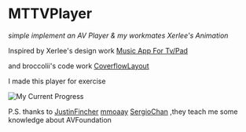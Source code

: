 # MTTVPlayer

*simple implement an AV Player &amp; my workmates Xerlee's Animation*
 
 


Inspired by Xerlee's design work [
Music App For Tv/Pad](https://dribbble.com/shots/2377536-Music-App-For-Tv-Pad) 

and broccolii's code work [CoverflowLayout](https://github.com/broccolii/CoverFlowLayout)

I made this player for exercise



![My Current Progress](https://github.com/MartinRGB/MTMusicPlayer/blob/master/1.gif?raw=true)







P.S. thanks to [
JustinFincher](https://github.com/JustinFincher) [mmoaay](https://github.com/mmoaay) [SergioChan](https://github.com/SergioChan) ,they teach me some knowledge about AVFoundation

